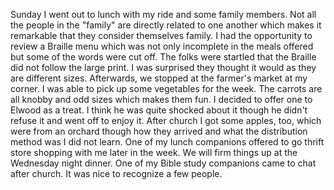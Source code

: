 <html><body><p>Sunday I went out to lunch with my ride and some family members. Not all the people in the "family" are directly related to one another which makes it remarkable that they consider themselves family. I had the opportunity to review a Braille menu which was not only incomplete in the meals offered but some of the words were cut off. The folks were startled that the Braille did not follow the large print. I was surprised they thought it would as they are different sizes. Afterwards, we stopped at the farmer's market at my corner. I was able to pick up some vegetables for the week. The carrots are all knobby and odd sizes which makes them fun. I decided to offer one to Elwood as a treat. I think he was quite shocked about it though he didn't refuse it and went off to enjoy it. After church I got some apples, too, which were from an orchard though how they arrived and what the distribution method was I did not learn. One of my lunch companions offered to go thrift store shopping with me later in the week. We will firm things up at the Wednesday night dinner. One of my Bible study companions came to chat after church. It was nice to recognize a few people.</p></body></html>